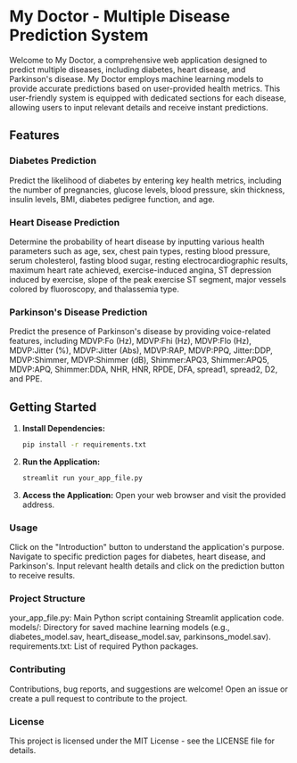 # My Doctor - Multiple Disease Prediction System

Welcome to My Doctor, a comprehensive web application designed to predict multiple diseases, including diabetes, heart disease, and Parkinson's disease. My Doctor employs machine learning models to provide accurate predictions based on user-provided health metrics. This user-friendly system is equipped with dedicated sections for each disease, allowing users to input relevant details and receive instant predictions.

## Features

### Diabetes Prediction

Predict the likelihood of diabetes by entering key health metrics, including the number of pregnancies, glucose levels, blood pressure, skin thickness, insulin levels, BMI, diabetes pedigree function, and age.

### Heart Disease Prediction

Determine the probability of heart disease by inputting various health parameters such as age, sex, chest pain types, resting blood pressure, serum cholesterol, fasting blood sugar, resting electrocardiographic results, maximum heart rate achieved, exercise-induced angina, ST depression induced by exercise, slope of the peak exercise ST segment, major vessels colored by fluoroscopy, and thalassemia type.

### Parkinson's Disease Prediction

Predict the presence of Parkinson's disease by providing voice-related features, including MDVP:Fo (Hz), MDVP:Fhi (Hz), MDVP:Flo (Hz), MDVP:Jitter (%), MDVP:Jitter (Abs), MDVP:RAP, MDVP:PPQ, Jitter:DDP, MDVP:Shimmer, MDVP:Shimmer (dB), Shimmer:APQ3, Shimmer:APQ5, MDVP:APQ, Shimmer:DDA, NHR, HNR, RPDE, DFA, spread1, spread2, D2, and PPE.

## Getting Started

1. **Install Dependencies:**
   ```bash
   pip install -r requirements.txt

2. **Run the Application:**
   ```bash
   streamlit run your_app_file.py

3. **Access the Application:**
   Open your web browser and visit the provided address.

### Usage
Click on the "Introduction" button to understand the application's purpose.
Navigate to specific prediction pages for diabetes, heart disease, and Parkinson's.
Input relevant health details and click on the prediction button to receive results.

### Project Structure
your_app_file.py: Main Python script containing Streamlit application code.
models/: Directory for saved machine learning models (e.g., diabetes_model.sav, heart_disease_model.sav, parkinsons_model.sav).
requirements.txt: List of required Python packages.

### Contributing
Contributions, bug reports, and suggestions are welcome! Open an issue or create a pull request to contribute to the project.

### License
This project is licensed under the MIT License - see the LICENSE file for details.


